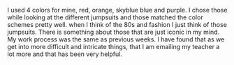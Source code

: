 I used 4 colors for mine, red, orange, skyblue blue and purple. I chose those while looking at the different jumpsuits and those matched the color schemes pretty well. when I think of the 80s and fashion I just think of those jumpsuits. There is something about those that are just iconic in my mind.
My work process was the same as previous weeks. I have found that as we get into more difficult and intricate things, that I am emailing my teacher a lot more and that has been very helpful. 
